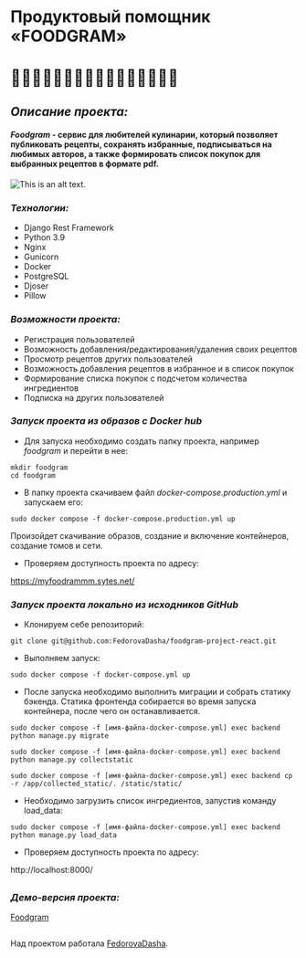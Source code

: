 # Продуктовый помощник «FOODGRAM»
# 🍳🥗🍖🌮🍱🍝🍕🧇🥞🥙🥪🌯🍗🥟🍚🍲

## _Описание проекта:_

#### **_*Foodgram*_ - сервис для любителей кулинарии, который позволяет публиковать рецепты, сохранять избранные, подписываться на любимых авторов, а также формировать список покупок для выбранных рецептов в формате pdf.**


![This is an alt text.]( https://pictures.s3.yandex.net/resources/S16_01_1692340098.png "Mau-mau-mauuu")


### _Технологии:_

* Django Rest Framework
* Python 3.9
* Nginx
* Gunicorn
* Docker
* PostgreSQL
* Djoser
* Pillow

### _Возможности проекта:_
* Регистрация пользователей
* Возможность добавления/редактирования/удаления своих рецептов
* Просмотр рецептов других пользователей
* Возможность добавления рецептов в избранное и в список покупок
* Формирование списка покупок с подсчетом количества ингредиентов
* Подписка на других пользователей 

### _Запуск проекта из образов с Docker hub_
- Для запуска необходимо создать папку проекта, например _foodgram_ и перейти в нее:
```
mkdir foodgram
cd foodgram
```
- В папку проекта скачиваем файл _docker-compose.production.yml_ и запускаем его:
```
sudo docker compose -f docker-compose.production.yml up
```
Произойдет скачивание образов, создание и включение контейнеров, создание томов и сети.
- Проверяем доступность проекта по адресу:

https://myfoodrammm.sytes.net/

### _Запуск проекта локально из исходников GitHub_
- Клонируем себе репозиторий:
```
git clone git@github.com:FedorovaDasha/foodgram-project-react.git
```
- Выполняем запуск:
```
sudo docker compose -f docker-compose.yml up
```
- После запуска необходимо выполнить миграции и собрать статику бэкенда. Статика фронтенда собирается во время запуска контейнера, после чего он останавливается.
```
sudo docker compose -f [имя-файла-docker-compose.yml] exec backend python manage.py migrate

sudo docker compose -f [имя-файла-docker-compose.yml] exec backend python manage.py collectstatic

sudo docker compose -f [имя-файла-docker-compose.yml] exec backend cp -r /app/collected_static/. /static/static/
```
- Необходимо загрузить список ингредиентов, запустив команду load_data:
```
sudo docker compose -f [имя-файла-docker-compose.yml] exec backend python manage.py load_data
```
- Проверяем доступность проекта по адресу:

http://localhost:8000/


##
### _Демо-версия проекта:_
[Foodgram](https://myfoodgrammm.sytes.net)

##
Над проектом работала [FedorovaDasha](https://github.com/FedorovaDasha).

##